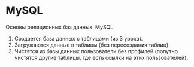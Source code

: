 # MySQL
Основы реляционных баз данных. MySQL

1. Создается база данных с таблицами (из 3 урока).
2. Загружаются данные в таблицы (без пересоздания таблиц).
3. Чистятся из базы данных пользователи без профилей (попутно чистятся другие таблицы, где есть ссылки на этих пользователей).
